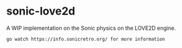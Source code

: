 # sonic-love2d
A WIP implementation on the Sonic physics on the LOVE2D engine.

`go watch https://info.sonicretro.org/ for more information`
